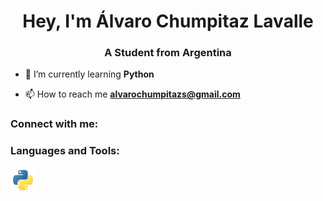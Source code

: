 <h1 align="center">Hey, I'm Álvaro Chumpitaz Lavalle</h1>
<h3 align="center">A Student from Argentina</h3>

- 🌱 I’m currently learning **Python**

- 📫 How to reach me **alvarochumpitazs@gmail.com**

<h3 align="left">Connect with me:</h3>
<p align="left">
</p>

<h3 align="left">Languages and Tools:</h3>
<p align="left"> <a href="https://www.python.org" target="_blank" rel="noreferrer"> <img src="https://raw.githubusercontent.com/devicons/devicon/master/icons/python/python-original.svg" alt="python" width="40" height="40"/> </a> </p>
<!---
alvarosebasti/alvarosebasti is a ✨ special ✨ repository because its `README.md` (this file) appears on your GitHub profile.
You can click the Preview link to take a look at your changes.
--->
